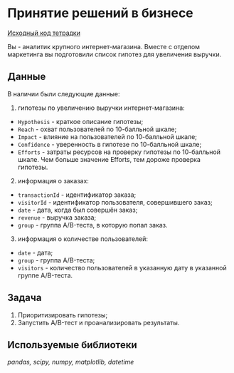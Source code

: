 # Принятие решений в бизнесе

[Исходный код тетрадки](./increase_revenue.ipynb)

Вы - аналитик крупного интернет-магазина. Вместе с отделом маркетинга вы подготовили список гипотез для увеличения выручки.


## Данные

В наличии были следующие данные:

1. гипотезы по увеличению выручки интернет-магазина:
- `Hypothesis` - краткое описание гипотезы;
- `Reach` - охват пользователей по 10-балльной шкале;
- `Impact` - влияние на пользователей по 10-балльной шкале;
- `Confidence` - уверенность в гипотезе по 10-балльной шкале;
- `Efforts` - затраты ресурсов на проверку гипотезы по 10-балльной шкале. Чем больше значение Efforts, тем дороже проверка гипотезы.

2. информация о заказах:
- `transactionId` - идентификатор заказа;
- `visitorId` - идентификатор пользователя, совершившего заказ;
- `date` - дата, когда был совершён заказ;
- `revenue` - выручка заказа;
- `group` - группа A/B-теста, в которую попал заказ.

3. информация о количестве пользователей:
- `date` - дата;
- `group` - группа A/B-теста;
- `visitors` - количество пользователей в указанную дату в указанной группе A/B-теста.


## Задача

1. Приоритизировать гипотезы;
2. Запустить A/B-тест и проанализировать результаты.


## Используемые библиотеки
*pandas, scipy, numpy, matplotlib, datetime*